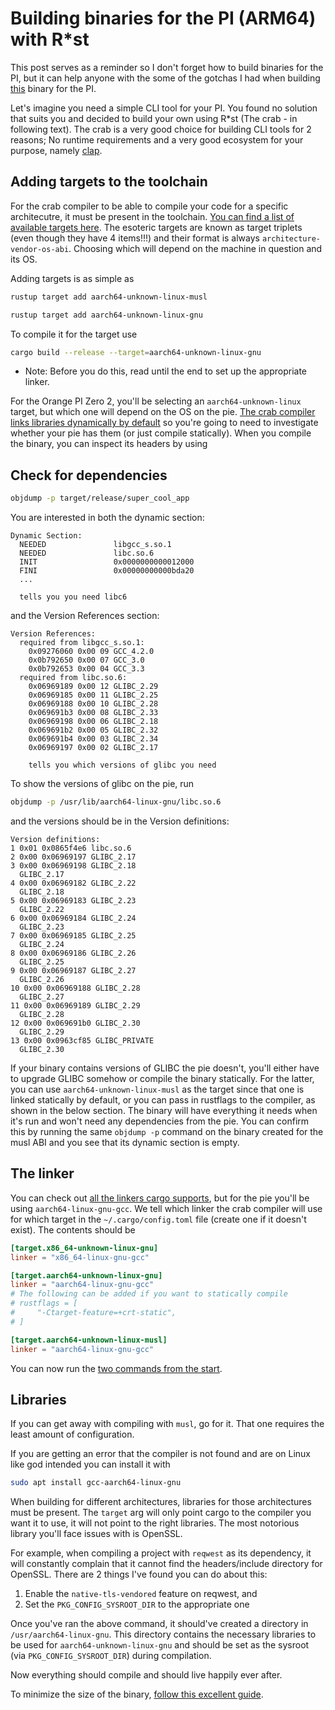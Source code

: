 # Building binaries for the PI (ARM64) with R*st

This post serves as a reminder so I don't forget how to build binaries for the PI, but it can help anyone with the some of the gotchas I had when building [this](https://github.com/biblius/pg_migrator) binary for the PI.

Let's imagine you need a simple CLI tool for your PI. You found no solution that suits you and decided to build your own using R*st (The crab - in following text). The crab is a very good choice for building CLI tools for 2 reasons; No runtime requirements and a very good ecosystem for your purpose, namely [clap](https://docs.rs/clap/latest/clap/).

## Adding targets to the toolchain

For the crab compiler to be able to compile your code for a specific architecutre, it must be present in the toolchain. [You can find a list of available targets here](https://doc.rust-lang.org/nightly/rustc/platform-support.html). The esoteric targets are known as target triplets (even though they have 4 items!!!) and their format is always `architecture-vendor-os-abi`. Choosing which will depend on the machine in question and its OS.

Adding targets is as simple as

```bash
rustup target add aarch64-unknown-linux-musl

rustup target add aarch64-unknown-linux-gnu
```

To compile it for the target use

```bash
cargo build --release --target=aarch64-unknown-linux-gnu
```

- Note: Before you do this, read until the end to set up the appropriate linker.

For the Orange PI Zero 2, you'll be selecting an `aarch64-unknown-linux` target, but which one will depend on the OS on the pie. [The crab compiler links libraries dynamically by default](https://doc.rust-lang.org/reference/linkage.html#static-and-dynamic-c-runtimes) so you're going to need to investigate whether your pie has them (or just compile statically). When you compile the binary, you can inspect its headers by using

## Check for dependencies

```bash
objdump -p target/release/super_cool_app
```

You are interested in both the dynamic section:

```shutupmdlinter
Dynamic Section:
  NEEDED               libgcc_s.so.1
  NEEDED               libc.so.6
  INIT                 0x0000000000012000
  FINI                 0x00000000000bda20
  ...

  tells you you need libc6 
```

and the Version References section:

```shutupmdlinter
Version References:
  required from libgcc_s.so.1:
    0x09276060 0x00 09 GCC_4.2.0
    0x0b792650 0x00 07 GCC_3.0
    0x0b792653 0x00 04 GCC_3.3
  required from libc.so.6:
    0x06969189 0x00 12 GLIBC_2.29
    0x06969185 0x00 11 GLIBC_2.25
    0x06969188 0x00 10 GLIBC_2.28
    0x069691b3 0x00 08 GLIBC_2.33
    0x06969198 0x00 06 GLIBC_2.18
    0x069691b2 0x00 05 GLIBC_2.32
    0x069691b4 0x00 03 GLIBC_2.34
    0x06969197 0x00 02 GLIBC_2.17

    tells you which versions of glibc you need
```

To show the versions of glibc on the pie, run

```bash
objdump -p /usr/lib/aarch64-linux-gnu/libc.so.6
```

and the versions should be in the Version definitions:

```shutupmdlinter
Version definitions:
1 0x01 0x0865f4e6 libc.so.6
2 0x00 0x06969197 GLIBC_2.17
3 0x00 0x06969198 GLIBC_2.18
  GLIBC_2.17 
4 0x00 0x06969182 GLIBC_2.22
  GLIBC_2.18 
5 0x00 0x06969183 GLIBC_2.23
  GLIBC_2.22 
6 0x00 0x06969184 GLIBC_2.24
  GLIBC_2.23 
7 0x00 0x06969185 GLIBC_2.25
  GLIBC_2.24 
8 0x00 0x06969186 GLIBC_2.26
  GLIBC_2.25 
9 0x00 0x06969187 GLIBC_2.27
  GLIBC_2.26 
10 0x00 0x06969188 GLIBC_2.28
  GLIBC_2.27 
11 0x00 0x06969189 GLIBC_2.29
  GLIBC_2.28 
12 0x00 0x069691b0 GLIBC_2.30
  GLIBC_2.29 
13 0x00 0x0963cf85 GLIBC_PRIVATE
  GLIBC_2.30 
```

If your binary contains versions of GLIBC the pie doesn't, you'll either have to upgrade GLIBC somehow or compile the binary statically.
For the latter, you can use `aarch64-unknown-linux-musl` as the target since that one is linked statically by default, or you can pass in rustflags to the compiler, as shown in the below section. The binary will have everything it needs when it's run and won't need any dependencies from the pie. You can confirm this by running the same `objdump -p` command on the binary created for the musl ABI and you see that its dynamic section is empty.

## The linker

You can check out [all the linkers cargo supports](https://doc.rust-lang.org/rustc/codegen-options/index.html#linker), but for the pie you'll be using `aarch64-linux-gnu-gcc`. We tell which linker the crab compiler will use for which target in the `~/.cargo/config.toml` file (create one if it doesn't exist). The contents should be

```toml 
[target.x86_64-unknown-linux-gnu]
linker = "x86_64-linux-gnu-gcc"

[target.aarch64-unknown-linux-gnu]
linker = "aarch64-linux-gnu-gcc"
# The following can be added if you want to statically compile
# rustflags = [ 
#     "-Ctarget-feature=+crt-static",
# ]

[target.aarch64-unknown-linux-musl]
linker = "aarch64-linux-gnu-gcc"
```

You can now run the [two commands from the start](#adding-targets-to-the-toolchain).

## Libraries

If you can get away with compiling with `musl`, go for it. That one requires the least amount of configuration.

If you are getting an error that the compiler is not found and are on Linux like god intended you can install it with

```bash
sudo apt install gcc-aarch64-linux-gnu
```

When building for different architectures, libraries for those architectures must be present. The `target` arg will only point cargo to the compiler you want it to use, it will not point to the right libraries.
The most notorious library you'll face issues with is OpenSSL. 

For example, when compiling a project with `reqwest` as its dependency, it will constantly complain that it cannot find the headers/include directory for OpenSSL. There are 2 things I've found you can do about this:

1. Enable the `native-tls-vendored` feature on reqwest, and
2. Set the `PKG_CONFIG_SYSROOT_DIR` to the appropriate one

Once you've ran the above command, it should've created a directory in `/usr/aarch64-linux-gnu`. This directory contains the necessary libraries to be used for `aarch64-unknown-linux-gnu` and should be set as the sysroot (via `PKG_CONFIG_SYSROOT_DIR`) during compilation.

Now everything should compile and should live happily ever after.

To minimize the size of the binary, [follow this excellent guide](https://github.com/johnthagen/min-sized-rust).
